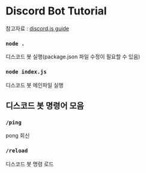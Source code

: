 # Discord Bot Tutorial

참고자료 : [discord.js guide](https://discordjs.guide/#before-you-begin)

### `node .`

디스코드 봇 실행(package.json 파일 수정이 필요할 수 있음)

### `node index.js`

디스코드 봇 메인파일 실행

## 디스코드 봇 명령어 모음

### `/ping`

pong 회신

### `/reload`

디스코드 봇 명령 로드
